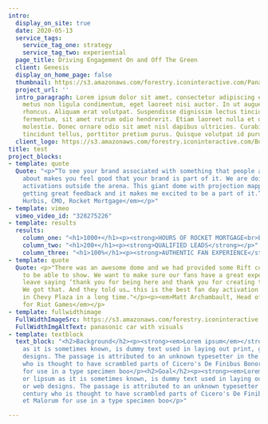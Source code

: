 ```yaml
---
intro:
  display_on_site: true
  date: 2020-05-13
  service_tags:
    service_tag_one: strategy
    service_tag_two: experiential
  page_title: Driving Engagement On and Off The Green
  client: Genesis
  display_on_home_page: false
  thumbnail: https://s3.amazonaws.com/forestry.iconinteractive.com/Panasonic.007.jpeg
  project_url: ''
  intro_paragraph: Lorem ipsum dolor sit amet, consectetur adipiscing elit. Nunc posuere
    metus non ligula condimentum, eget laoreet nisi auctor. In ut augue a mauris tempus
    rhoncus. Aliquam erat volutpat. Suspendisse dignissim lectus tincidunt tortor
    fermentum, sit amet rutrum odio hendrerit. Etiam laoreet nulla et diam sollicitudin
    molestie. Donec ornare odio sit amet nisl dapibus ultricies. Curabitur dignissim
    tincidunt tellus, porttitor pretium purus. Quisque volutpat id purus dapibus tempus.
  client_logo: https://s3.amazonaws.com/forestry.iconinteractive.com/Bose.png
title: test
project_blocks:
- template: quote
  Quote: "<p>“To see your brand associated with something that people are so excited
    about makes you feel good that your brand is part of it. We are doing really amazing
    activations outside the arena. This giant dome with projection mapping. We are
    getting great feedback and it makes me excited to be a part of it.”</p><p><em>Casey
    Hurbis, CMO, Rocket Mortgage</em></p>"
- template: vimeo
  vimeo_video_id: "328275226"
- template: results
  results:
    column_one: "<h1>1000+</h1><p><strong>HOURS OF ROCKET MORTGAGE<br>BRANDED CONTENT</strong></p>"
    column_two: "<h1>200+</h1><p><strong>QUALIFIED LEADS</strong></p>"
    column_three: "<h1>100%</h1><p><strong>AUTHENTIC FAN EXPERIENCE</strong></p>"
- template: quote
  Quote: <p>"There was an awesome dome and we had provided some Rift content for them
    to be able to show. We want to make sure our fans have a great experience and
    leave saying ‘thank you for being here and thank you for creating this experience.’
    We got that. And they told us… this is the best fan day activation we have seen
    in Chevy Plaza in a long time."</p><p><em>Matt Archambault, Head of NA Partnerships
    for Riot Games</em></p>
- template: fullwidthimage
  FullWidthImageSrc: https://s3.amazonaws.com/forestry.iconinteractive.com/Panasonic.007.jpeg
  FullWidthImgAltText: panasonic car with visuals
- template: textblock
  text_block: "<h2>Background</h2><p><strong><em>Lorem ipsum</em></strong>, or lipsum
    as it is sometimes known, is dummy text used in laying out print, graphic or web
    designs. The passage is attributed to an unknown typesetter in the 15th century
    who is thought to have scrambled parts of Cicero's De Finibus Bonorum et Malorum
    for use in a type specimen boo</p><h2>Goal</h2><p><strong><em>Lorem ipsum</em></strong>,
    or lipsum as it is sometimes known, is dummy text used in laying out print, graphic
    or web designs. The passage is attributed to an unknown typesetter in the 15th
    century who is thought to have scrambled parts of Cicero's De Finibus Bonorum
    et Malorum for use in a type specimen boo</p>"

---
```

